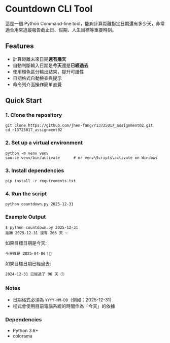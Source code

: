 # Countdown CLI Tool 

這是一個 Python Command-line tool，能夠計算距離指定日期還有多少天，非常適合用來追蹤報告截止日、假期、人生目標等重要時刻。

## Features

- 計算距離未來日期**還有幾天**
- 自動判斷輸入日期是**今天**還是**已經過去**
- 使用顏色區分輸出結果，提升可讀性
- 日期格式自動檢查與提示
- 命令列介面操作簡單直覺

## Quick Start

### 1. Clone the repository

```
git clone https://github.com/jhen-fang/r13725017_assignment02.git
cd r13725017_assignment02
```

### 2. Set up a virtual environment

```
python -m venv venv
source venv/bin/activate      # or venv\Scripts\activate on Windows
```

### 3. Install dependencies

```
pip install -r requirements.txt
```

### 4. Run the script

```
python countdown.py 2025-12-31
```

### Example Output

```
$ python countdown.py 2025-12-31
距離 2025-12-31 還有 268 天 ✨
```

如果目標日期是今天:

```
今天就是 2025-04-06！🎉
```

如果目標日期已經過去:

```
2024-12-31 已經過了 96 天 🕒
```

### Notes

- 日期格式必須為 `YYYY-MM-DD`（例如：2025-12-31）
- 程式會使用目前電腦系統的時間作為「今天」的依據

### Dependencies

- Python 3.6+
- colorama
